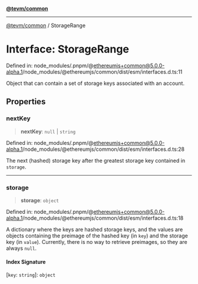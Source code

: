 [**@tevm/common**](../README.md)

***

[@tevm/common](../globals.md) / StorageRange

# Interface: StorageRange

Defined in: node\_modules/.pnpm/@ethereumjs+common@5.0.0-alpha.1/node\_modules/@ethereumjs/common/dist/esm/interfaces.d.ts:11

Object that can contain a set of storage keys associated with an account.

## Properties

### nextKey

> **nextKey**: `null` \| `string`

Defined in: node\_modules/.pnpm/@ethereumjs+common@5.0.0-alpha.1/node\_modules/@ethereumjs/common/dist/esm/interfaces.d.ts:28

The next (hashed) storage key after the greatest storage key
contained in `storage`.

***

### storage

> **storage**: `object`

Defined in: node\_modules/.pnpm/@ethereumjs+common@5.0.0-alpha.1/node\_modules/@ethereumjs/common/dist/esm/interfaces.d.ts:18

A dictionary where the keys are hashed storage keys, and the values are
objects containing the preimage of the hashed key (in `key`) and the
storage key (in `value`). Currently, there is no way to retrieve preimages,
so they are always `null`.

#### Index Signature

\[`key`: `string`\]: `object`
